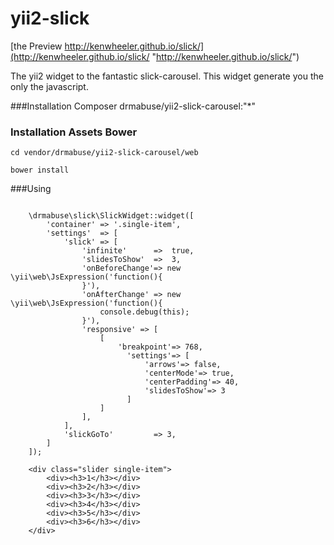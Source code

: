 yii2-slick
==========

[the Preview http://kenwheeler.github.io/slick/](http://kenwheeler.github.io/slick/ "http://kenwheeler.github.io/slick/")

The yii2 widget to the fantastic slick-carousel. This widget generate you the only the javascript.

###Installation Composer
    drmabuse/yii2-slick-carousel:"*"

### Installation Assets Bower
    cd vendor/drmabuse/yii2-slick-carousel/web

    bower install

###Using

~~~

	\drmabuse\slick\SlickWidget::widget([
		'container' => '.single-item',
		'settings'  => [
			'slick' => [
				'infinite'      =>  true,
				'slidesToShow'  =>  3,
				'onBeforeChange'=> new \yii\web\JsExpression('function(){
				}'),
				'onAfterChange' => new \yii\web\JsExpression('function(){
					console.debug(this);
				}'),
				'responsive' => [
					[
						'breakpoint'=> 768,
						  'settings'=> [
							  'arrows'=> false,
							  'centerMode'=> true,
							  'centerPadding'=> 40,
							  'slidesToShow'=> 3
						  ]
					]
				],
			],
			'slickGoTo'         => 3,
		]
	]);

    <div class="slider single-item">
        <div><h3>1</h3></div>
        <div><h3>2</h3></div>
        <div><h3>3</h3></div>
        <div><h3>4</h3></div>
        <div><h3>5</h3></div>
        <div><h3>6</h3></div>
    </div>

~~~